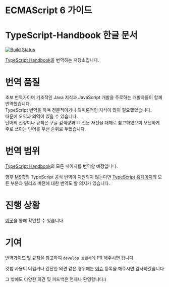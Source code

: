 # ECMAScript 6 가이드

# TypeScript-Handbook 한글 문서

[![Build Status](https://travis-ci.org/Microsoft/TypeScript-Handbook.svg)](https://travis-ci.org/Microsoft/TypeScript-Handbook)

[TypeScript Handbook](https://www.typescriptlang.org/docs/handbook/basic-types.html)을 번역하는 저장소입니다.

# 번역 품질
초보 번역가이며 기초적인 Java 지식과 JavaScript 개발을 주로하는 개발자들이 함께 번역했습니다.  
TypeScript 번역을 하며 전문적이거나 의미론적인 지식이 많이 필요했었습니다.  
때문에 오역과 의역이 있을 수 있습니다.  
단어의 선정이나 규칙은 구글 검색량과 IT 전문 사전을 대체로 참고하였으며 모던하게 주로 쓰이는 단어를 우선 순위로 두었습니다.

# 번역 범위
[TypeScript Handbook](https://www.typescriptlang.org/docs/handbook/basic-types.html)의 모든 페이지를 번역할 예정입니다.

향후 [MS](https://www.microsoft.com)측의 TypeScript 공식 번역이 지원되지 않는다면 [TypeScript 홈페이지](https://www.typescriptlang.org)의 모든 부분과 릴리즈 버전에 대한 번역도 할 의지가 있습니다.

# 진행 상황
[이곳](https://github.com/typescript-kr/typescript-kr.github.io/blob/master/progress.md)을 통해 확인할 수 있습니다.

# 기여
[번역가이드 및 규칙](https://github.com/typescript-kr/typescript-kr.github.io/wiki/translation-rules)을 참고하여 `develop 브랜치`에 PR 해주시면 됩니다.

깃헙 사용이 어렵거나 간단한 의견 같은 경우에는 [이슈](https://github.com/typescript-kr/typescript-kr.github.io/issues) 등록을 해주시면 감사하겠습니다

그 밖에도 다양한 의견 및 피드백은 언제나 환영합니다:)
